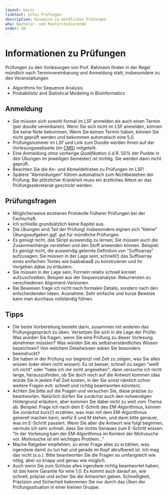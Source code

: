 ```yaml
---
layout: basic
linktext: Infos Prüfungen
description: Hinweise zu mündlichen Prüfungen
who: Bachelor- und Masterstudierende
order: 20
---
```


# Informationen zu Prüfungen

Prüfungen zu den Vorlesungen von Prof. Rahmann finden in der Regel mündlich nach Terminvereinbarung und Anmeldung statt, insbesondere zu den Veranstaltungen

* Algorithms for Sequence Analysis
* Probabilistic and Statistical Modeling in Bioinformatics


## Anmeldung

* Sie müssen sich sowohl formal im LSF anmelden als auch einen Termin (per doodle vereinbaren). Wenn Sie sich nicht im LSF anmelden, können Sie keine Note bekommen. Wenn Sie keinen Termin haben, können Sie nicht geprüft werden und bekommen automatisch eine 5,0.
* Prüfungsnummer im LSF und Link zum Doodle werden Ihnen auf der Vorlesungswebseite (im [CMS](https://cms.sic.saarland)) mitgeteilt.
* Eine Anmeldung *ohne vorherige Qualifikation* (i.d.R. 50% der Punkte in den Übungen im jeweiligen Semester) ist nichtig. Sie werden dann nicht geprüft.
* Beachten Sie die An- und Abmeldefristen zu Prüfungen im LSF!
* Spätere "Abmeldungen" führen automatisch zum Nichtbestehen der Prüfung. Bei plötzlicher Krankheit muss ein ärztliches Attest an das Prüfungssekretariat geschickt werden.


## Prüfungsfragen

* Möglicherweise existieren Protokolle früherer Prüfungen bei der Fachschaft.
* Ich schließe grundsätzlich keine Kapitel aus.
* Die Übungen sind Teil der Prüfung! Insbesondere eignen sich "kleine" Übungsaufgaben ggf. gut für mündliche Prüfungen.
* Es genügt nicht, das Skript auswendig zu lernen; Sie müssen auch die Zusammenhänge verstehen und den Stoff anwenden können. Beispiel: Es genügt nicht, die auswendig gelernte Definition von "Suffixarray" aufzusagen; Sie müssen in der Lage sein, schnell(!) das Suffixarray eines einfachen Textes wie baababaa$ zu konstruieren und ihr Vorgehen dabei zu erläutern.
* Sie müssen in der Lage sein, Formeln relativ schnell korrekt aufzuschreiben. Beispiel aus der Sequenzanalyse: Rekurrenzen zu verschiedenen Alignment-Versionen.
* Bei Beweisen frage ich nicht nach formalen Details, sondern nach den entscheidenden Ideen.
  Ausnahme: Sehr einfache und kurze Beweise kann man durchaus vollständig führen.


## Tipps

* Die beste Vorbereitung besteht darin, zusammen mit anderen das Prüfungsgespräch zu üben. Versetzen Sie sich in die Lage der Prüfer. Was würden Sie fragen, wenn Sie eine Prüfung zu dieser Vorlesung abnehmen müssten? Was würden Sie als selbstverständliches Wissen bezeichnen? Von welchem Detailwissen wären Sie besonders beeindruckt?
* Sie haben in der Prüfung nur begrenzt viel Zeit zu zeigen, was Sie alles wissen (oder eben nicht wissen).
  Es ist besser, schnell zu sagen "weiß ich nicht" oder "habe ich mir nicht angesehen"; dann versuche ich nicht lange, herauszufinden, ob Sie doch noch auf die Antwort kommen (das würde Sie in jedem Fall Zeit kosten, in der Sie sonst nämlich schon weitere Fragen evtl. schnell und richtig beantworten könnten).
* Achten Sie bitte auf die Fragen und versuchen Sie, diese präzise zu beantworten. Natürlich dürfen Sie zunächst auch den notwendigen Hintergrund erläutern, aber kommen Sie dabei nicht zu weit vom Thema ab. Beispiel: Frage ich nach dem E-Schritt des EM-Algorithmus, können Sie zunächst kurz(!) erzählen, was man mit dem EM-Algorithmus generell machen kann, wofür E und M stehen, und dann bitte genauer, was im E-Schritt passiert.
  Wenn Sie aber die Antwort wie folgt beginnen, vermute ich sehr schnell, dass Sie nichts Genaues zum E-Schritt wissen: "In der Vorlesung kam der EM-Algorithmus im Kontext der Motivsuche vor. Motivsuche ist ein wichtiges Problem..."
* Mache Ratgeber empfehlen, zu einer Frage alles zu erzählen, was irgendwie damit zu tun hat und gerade im Kopf abrufbereit ist.
  Ich mag das nicht (s.o.). Bitte beantworten Sie die Fragen so umfangreich wie nötig, aber so knapp und genau wie möglich.
* Auch wenn Sie zum Schluss alles irgendwie richtig beantwortet haben, ist das keine Garantie für eine 1,0.
  Es kommt auch darauf an, wie schnell, präzise und sicher Sie die Antworten geben.
  Schnelligkeit, Präzision und Sicherheit bekommen Sie nur durch das Üben der Prüfungssituation in einer kleinen Gruppe.

